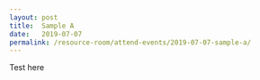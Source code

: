 ```yaml
---
layout: post
title:  Sample A
date:   2019-07-07
permalink: /resource-room/attend-events/2019-07-07-sample-a/
---
```


Test here
